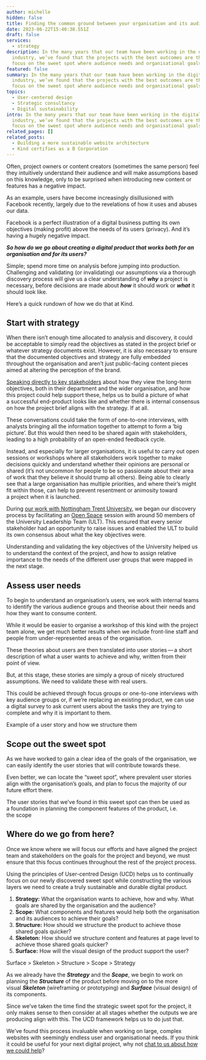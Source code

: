 ```yaml
---
author: michelle
hidden: false
title: Finding the common ground between your organisation and its audience
date: 2023-06-22T15:40:38.551Z
draft: false
services:
  - strategy
description: In the many years that our team have been working in the digital
  industry, we’ve found that the projects with the best outcomes are those that
  focus on the sweet spot where audience needs and organisational goals align.
featured: false
summary: In the many years that our team have been working in the digital
  industry, we’ve found that the projects with the best outcomes are those that
  focus on the sweet spot where audience needs and organisational goals align.
topics:
  - User-centered design
  - Strategic consultancy
  - Digital sustainability
intro: In the many years that our team have been working in the digital
  industry, we’ve found that the projects with the best outcomes are those that
  focus on the sweet spot where audience needs and organisational goals align.
related_pages: []
related_posts:
  - Building a more sustainable website architecture
  - Kind certifies as a B Corporation
---
```

Often, project owners or content creators (sometimes the same person) feel they intuitively understand their audience and will make assumptions based on this knowledge, only to be surprised when introducing new content or features has a negative impact. 

As an example, users have become increasingly disillusioned with Facebook recently, largely due to the revelations of how it uses and abuses our data. 

Facebook is a perfect illustration of a digital business putting its own objectives (making profit) above the needs of its users (privacy). And it’s having a hugely negative impact. 

***So how do we go about creating a digital product that works both for an organisation and for its users?***

Simple; spend more time on analysis before jumping into production. Challenging and validating (or invalidating) our assumptions via a thorough discovery process will give us a clear understanding of ***why*** a project is necessary, before decisions are made about ***how*** it should work or ***what*** it should look like. 

Here’s a quick rundown of how we do that at Kind. 

## Start with strategy

When there isn’t enough time allocated to analysis and discovery, it could be acceptable to simply read the objectives as stated in the project brief or whatever strategy documents exist. However, it is also necessary to ensure that the documented objectives and strategy are fully embedded throughout the organisation and aren’t just public-facing content pieces aimed at altering the perception of the brand. 

[Speaking directly to key stakeholders](https://madebykind.com/blog/how-to-get-your-colleagues-on-board-with-your-website-project) about how they view the long-term objectives, both in their department and the wider organisation, and how this project could help support these, helps us to build a picture of what a successful end-product looks like and whether there is internal consensus on how the project brief aligns with the strategy. If at all. 

These conversations could take the form of one-to-one interviews, with analysts bringing all the information together to attempt to form a ​‘big picture’. But this would then need to be shared again with stakeholders, leading to a high probability of an open-ended feedback cycle. 

Instead, and especially for larger organisations, it is useful to carry out open sessions or workshops where all stakeholders work together to make decisions quickly and understand whether their opinions are personal or shared (it’s not uncommon for people to be so passionate about their area of work that they believe it should trump all others). Being able to clearly see that a large organisation has multiple priorities, and where their’s might fit within those, can help to prevent resentment or animosity toward a project when it is launched. 

During [our work with Nottingham Trent University](https://madebykind.com/case-studies/nottingham-trent-university), we began our discovery process by facilitating an [Open Space](https://en.wikipedia.org/wiki/Open_Space_Technology) session with around 50 members of the University Leadership Team (ULT). This ensured that every senior stakeholder had an opportunity to raise issues and enabled the ULT to build its own consensus about what the key objectives were. 

Understanding and validating the key objectives of the University helped us to understand the context of the project, and how to assign relative importance to the needs of the different user groups that were mapped in the next stage. 

## Assess user needs

To begin to understand an organisation’s users, we work with internal teams to identify the various audience groups and theorise about their needs and how they want to consume content. 

While it would be easier to organise a workshop of this kind with the project team alone, we get much better results when we include front-line staff and people from under-represented areas of the organisation. 

These theories about users are then translated into user stories — a short description of what a user wants to achieve and why, written from their point of view.

But, at this stage, these stories are simply a group of nicely structured assumptions. We need to validate these with real users. 

This could be achieved through focus groups or one-to-one interviews with key audience groups or, if we’re replacing an existing product, we can use a digital survey to ask current users about the tasks they are trying to complete and why it is important to them. 

Example of a user story and how we structure them

## Scope out the sweet spot

As we have worked to gain a clear idea of the goals of the organisation, we can easily identify the user stories that will contribute towards these. 

Even better, we can locate the ​“sweet spot”, where prevalent user stories align with the organisation’s goals, and plan to focus the majority of our future effort there. 

The user stories that we’ve found in this sweet spot can then be used as a foundation in planning the component features of the product, i.e. the scope 

## Where do we go from here?

Once we know where we will focus our efforts and have aligned the project team and stakeholders on the goals for the project and beyond, we must ensure that this focus continues throughout the rest of the project process. 

Using the principles of User-centred Design (UCD) helps us to continually focus on our newly discovered sweet spot while constructing the various layers we need to create a truly sustainable and durable digital product. 

1. **Strategy:** What the organisation wants to achieve, how and why. What goals are shared by the organisation and the audience?
2. **Scope:** What components and features would help both the organisation and its audiences to achieve their goals?
3. **Structure:** How should we structure the product to achieve those shared goals quicker?
4. **Skeleton:** How should we structure content and features at page level to achieve those shared goals quicker?
5. **Surface:** How will the visual design of the product support the user?

Surface > Skeleton > Structure > Scope > Strategy

As we already have the ***Strategy*** and the ***Scope***, we begin to work on planning the ***Structure*** of the product before moving on to the more visual ***Skeleton*** (wireframing or prototyping) and ***Surface*** (visual design) of its components. 

Since we’ve taken the time find the strategic sweet spot for the project, it only makes sense to then consider at all stages whether the outputs we are producing align with this. The UCD framework helps us to do just that. 

We’ve found this process invaluable when working on large, complex websites with seemingly endless user and organisational needs. If you think it could be useful for your next digital project, why not [chat to us about how we could help](https://madebykind.com/contact)?